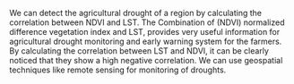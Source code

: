 We can detect the agricultural drought of a region by calculating the correlation between NDVI and LST.
The Combination of (NDVI) normalized difference vegetation index and LST, provides very useful information for agricultural drought monitoring and early warning system for the farmers. By calculating the correlation between LST and NDVI, it can be clearly noticed that they show a high negative correlation.
We can use geospatial techniques like remote sensing for monitoring of droughts.

